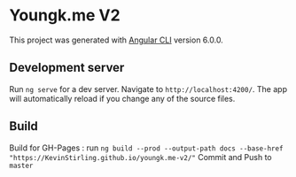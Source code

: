 # Youngk.me V2

This project was generated with [Angular CLI](https://github.com/angular/angular-cli) version 6.0.0.

## Development server

Run `ng serve` for a dev server. Navigate to `http://localhost:4200/`. The app will automatically reload if you change any of the source files.

## Build

Build for GH-Pages : run `ng build --prod --output-path docs --base-href "https://KevinStirling.github.io/youngk.me-v2/"`
Commit and Push to `master`


